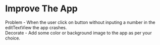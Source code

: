 # Improve The App

Problem - When the user click on button without inputing a number in the editTextView the app crashes. <br/>
Decorate - Add some color or background image to the app as per your choice.
